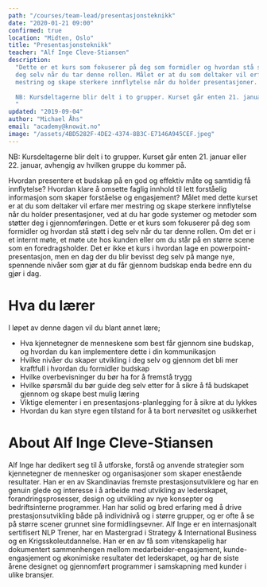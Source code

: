 ```yaml
---
path: "/courses/team-lead/presentasjonsteknikk"
date: "2020-01-21 09:00"
confirmed: true
location: "Midten, Oslo"
title: "Presentasjonsteknikk"
teacher: "Alf Inge Cleve-Stiansen"
description:
  "Dette er et kurs som fokuserer på deg som formidler og hvordan stå støtt i
  deg selv når du tar denne rollen. Målet er at du som deltaker vil erfare mer
  mestring og skape sterkere innflytelse når du holder presentasjoner.
  
  NB: Kursdeltagerne blir delt i to grupper. Kurset går enten 21. januar eller 22. januar, avhengig av hvilken gruppe du kommer på.
  "
updated: "2019-09-04"
author: "Michael Åhs"
email: "academy@knowit.no"
image: "/assets/4BD5282F-4DE2-4374-8B3C-E7146A945CEF.jpeg"
---
```


NB: Kursdeltagerne blir delt i to grupper. Kurset går enten 21. januar eller 22. januar, avhengig av hvilken gruppe du kommer på.

Hvordan presentere et budskap på en god og effektiv måte og samtidig få
innflytelse? Hvordan klare å omsette faglig innhold til lett forståelig
informasjon som skaper forståelse og engasjement? Målet med dette kurset er at
du som deltaker vil erfare mer mestring og skape sterkere innflytelse når du
holder presentasjoner, ved at du har gode systemer og metoder som støtter deg
i gjennomføringen. Dette er et kurs som fokuserer på deg som formidler og
hvordan stå støtt i deg selv når du tar denne rollen. Om det er i et internt
møte, et møte ute hos kunden eller om du står på en større scene som en
foredragsholder. Det er ikke et kurs i hvordan lage en
powerpoint-presentasjon, men en dag der du blir bevisst deg selv på mange nye,
spennende nivåer som gjør at du får gjennom budskap enda bedre enn du gjør i
dag.

# Hva du lærer

I løpet av denne dagen vil du blant annet lære;

- Hva kjennetegner de menneskene som best får gjennom sine budskap, og hvordan
  du kan implementere dette i din kommunikasjon
- Hvilke nivåer du skaper utvikling i deg selv og gjennom det bli mer
  kraftfull i hvordan du formidler budskap
- Hvilke overbevisninger du bør ha for å fremstå trygg
- Hvilke spørsmål du bør guide deg selv etter for å sikre å få budskapet
  gjennom og skape best mulig læring
- Viktige elementer i en presentasjons-planlegging for å sikre at du lykkes
- Hvordan du kan styre egen tilstand for å ta bort nervøsitet og usikkerhet

# About Alf Inge Cleve-Stiansen

Alf Inge har dedikert seg til å utforske, forstå og anvende strategier som
kjennetegner de mennesker og organisasjoner som skaper enestående resultater.
Han er en av Skandinavias fremste prestasjonsutviklere og har en genuin glede
og interesse i å arbeide med utvikling av lederskapet, forandringsprosesser,
design og utvikling av nye konsepter og bedriftsinterne programmer. Han har
solid og bred erfaring med å drive prestasjonsutvikling både på individnivå og
i større grupper, og er ofte å se på større scener grunnet sine
formidlingsevner. Alf Inge er en internasjonalt sertifisert NLP Trener, har en
Mastergrad i Strategy & International Business og en Krigsskoleutdannelse. Han
er en av få som vitenskapelig har dokumentert sammenhengen mellom
medarbeider-engasjement, kunde-engasjement og økonimiske resultater det
lederskapet, og har de siste årene designet og gjennomført programmer i
samskapning med kunder i ulike bransjer.
